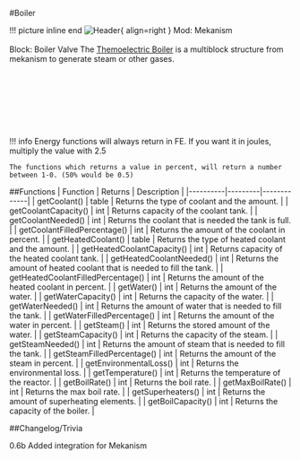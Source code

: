 #Boiler

!!! picture inline end
    ![Header](https://srendi.de/wp-content/uploads/2021/05/Boiler-Valve.png){ align=right }
    Mod: Mekanism <br><br/>
    Block: Boiler Valve
The [Themoelectric Boiler](https://wiki.aidancbrady.com/wiki/Thermoelectric_Boiler) is a multiblock structure from mekanism to generate steam or other gases.

<br><br/>
<br><br/>
<br><br/>

!!! info
    Energy functions will always return in FE. If you want it in joules, multiply the value with 2.5

    The functions which returns a value in percent, will return a number between 1-0. (50% would be 0.5)

##Functions
| Function | Returns | Description |
|----------|---------|-------------|
| getCoolant() | table | Returns the type of coolant and the amount. |
| getCoolantCapacity() | int | Returns capacity of the coolant tank. |
| getCoolantNeeded() | int | Returns the coolant that is needed the tank is full. |
| getCoolantFilledPercentage() | int | Returns the amount of the coolant in percent. |
| getHeatedCoolant() | table | Returns the type of heated coolant and the amount. |
| getHeatedCoolantCapacity() | int | Returns capacity of the heated coolant tank. |
| getHeatedCoolantNeeded() | int | Returns the amount of heated coolant that is needed to fill the tank. |
| getHeatedCoolantFilledPercentage() | int | Returns the amount of the heated coolant in percent. |
| getWater() | int | Returns the amount of the water. |
| getWaterCapacity() | int | Returns the capacity of the water. |
| getWaterNeeded() | int | Returns the amount of water that is needed to fill the tank. |
| getWaterFilledPercentage() | int | Returns the amount of the water in percent. |
| getSteam() | int | Returns the stored amount of the water. |
| getSteamCapacity() | int | Returns the capacity of the steam. |
| getSteamNeeded() | int | Returns the amount of steam that is needed to fill the tank. |
| getSteamFilledPercentage() | int | Returns the amount of the steam in percent. |
| getEnvironmentalLoss() | int | Returns the environmental loss. |
| getTemperature() | int | Returns the temperature of the reactor. |
| getBoilRate() | int | Returns the boil rate. |
| getMaxBoilRate() | int | Returns the max boil rate. |
| getSuperheaters() | int | Returns the amount of superheating elements. |
| getBoilCapacity() | int | Returns the capacity of the boiler. |

##Changelog/Trivia

0.6b
Added integration for Mekanism

